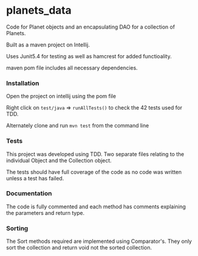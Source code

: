 # planets_data

Code for Planet objects and an encapsulating DAO for a collection of Planets.

Built as a maven project on Intellij.

Uses Junit5.4 for testing as well as hamcrest for added functioality.

maven pom file includes all necessary dependencies.

### Installation
Open the project on intellij using the pom file 

Right click on `test/java` => `runAllTests()` to check the 42 tests used for TDD.

Alternately clone and run `mvn test` from the command line

### Tests
This project was developed using TDD. Two separate files relating to the individual Object and the Collection object.

The tests should have full coverage of the code as no code was written unless a test has failed.

### Documentation
The code is fully commented and each method has comments explaining the parameters and return type. 

### Sorting

The Sort methods required are implemented using Comparator's. They only sort the collection and return void not the sorted collection.